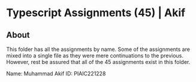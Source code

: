 # Typescript Assignments (45) | Akif

## About
This folder has all the assignments by name. Some of the assignments are mixed into a single file as they were mere continuations to the previous. However, rest be assured that all of the 45 assignments exist in this folder.

Name: Muhammad Akif
ID: PIAIC221228
